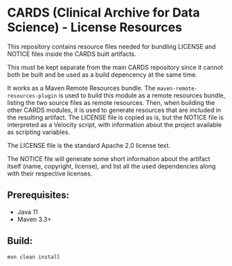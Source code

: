 # CARDS (Clinical Archive for Data Science) - License Resources

This repository contains resource files needed for bundling LICENSE and NOTICE files inside the CARDS built artifacts.

This must be kept separate from the main CARDS repository since it cannot both be built and be used as a build depencency at the same time.

It works as a Maven Remote Resources bundle.
The `maven-remote-resources-plugin` is used to build this module as a remote resources bundle,
listing the two source files as remote resources.
Then, when building the other CARDS modules,
it is used to generate resources that are included in the resulting artifact.
The LICENSE file is copied as is,
but the NOTICE file is interpreted as a Velocity script,
with information about the project available as scripting variables.

The LICENSE file is the standard Apache 2.0 license text.

The NOTICE file will generate some short information about the artifact itself (name, copyright, license),
and list all the used dependencies along with their respective licenses.

## Prerequisites:
* Java 11
* Maven 3.3+

## Build:
`mvn clean install`
